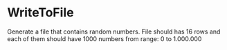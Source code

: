# WriteToFile

Generate a file that contains random numbers. File should has  16 rows and each of them should have 1000 numbers from range: 0 to 1.000.000
